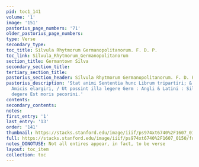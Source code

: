 ```yaml
---
pid: toc1_141
volume: '1'
image: '151'
pastorius_page_numbers: '71'
older_pastorius_page_numbers: 
type: Verse
secondary_type: 
toc_title: Silvula Rhytmorum Germanopolitanorum. F. D. P.
toc_link: Silvula_Rhytmorum_Germanopolitanorum
section_title: Germantown Silva
secondary_section_title: 
tertiary_section_title: 
pastorius_section_header: Silvula Rhytmorum Germanopolitanorum. F. D. P.
pastorius_description: 'Stat animi Sententia hunc Librum tripartiri; & Carmina sequentia
  Amicis elargiri, / Ut possint illa legere Germ : Angli & Latini : Silentem Vitam
  degere Est moris pecorini.'
contents: 
secondary_contents: 
notes: 
first_entry: '1'
last_entry: '13'
order: '141'
thumbnail: https://stacks.stanford.edu/image/iiif/ps974xt6740%2F1607_0150/full/100,/0/default.jpg
full: https://stacks.stanford.edu/image/iiif/ps974xt6740%2F1607_0150/full/full/0/default.jpg
notes_DONOTUSE: Not all entires appear, in fact, to be verse
layout: toc_item
collection: toc
---
```

